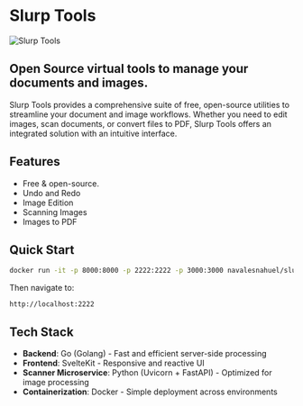 # Slurp Tools
<img src="/images/slurptools-banner.png/800/200" alt="Slurp Tools" />

## Open Source virtual tools to manage your documents and images. 
Slurp Tools provides a comprehensive suite of free, open-source utilities to streamline your document and image workflows. Whether you need to edit images, scan documents, or convert files to PDF, Slurp Tools offers an integrated solution with an intuitive interface.

## Features
- Free & open-source.
- Undo and Redo
- Image Edition
- Scanning Images
- Images to PDF


## Quick Start
```bash
docker run -it -p 8000:8000 -p 2222:2222 -p 3000:3000 navalesnahuel/slurp-tools:latest
```

Then navigate to:
```
http://localhost:2222
```

## Tech Stack
- **Backend**: Go (Golang) - Fast and efficient server-side processing
- **Frontend**: SvelteKit - Responsive and reactive UI
- **Scanner Microservice**: Python (Uvicorn + FastAPI) - Optimized for image processing
- **Containerization**: Docker - Simple deployment across environments




